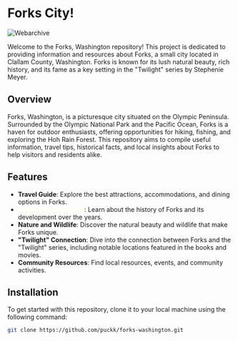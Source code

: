 # Forks City!

![Webarchive](washington.jpg)

Welcome to the Forks, Washington repository! This project is dedicated to providing information and resources about Forks, a small city located in Clallam County, Washington. Forks is known for its lush natural beauty, rich history, and its fame as a key setting in the "Twilight" series by Stephenie Meyer.

## Overview

Forks, Washington, is a picturesque city situated on the Olympic Peninsula. Surrounded by the Olympic National Park and the Pacific Ocean, Forks is a haven for outdoor enthusiasts, offering opportunities for hiking, fishing, and exploring the Hoh Rain Forest. This repository aims to compile useful information, travel tips, historical facts, and local insights about Forks to help visitors and residents alike.

## Features

- **Travel Guide**: Explore the best attractions, accommodations, and dining options in Forks.
- **<span style="color:#FFFFEE">Historical Information</span>**: Learn about the history of Forks and its development over the years.
- **Nature and Wildlife**: Discover the natural beauty and wildlife that make Forks unique.
- **"Twilight" Connection**: Dive into the connection between Forks and the "Twilight" series, including notable locations featured in the books and movies.
- **Community Resources**: Find local resources, events, and community activities.

##  Installation

To get started with this repository, clone it to your local machine using the following command:

```bash
git clone https://github.com/puckk/forks-washington.git
```

